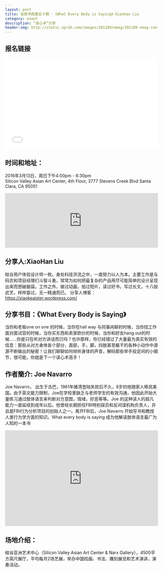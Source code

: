```yaml
---
layout: post
title: 谷雨书苑第五十期 -《What Every Body is Saying》-Xiaohan Liu
category: event
description: “读心术”分享
header-img: http://static.oprah.com/images/201109/omag/201109-omag-confidence-600x411.jpg
---
```


## 报名链接
<div style="width:100%; text-align:left;" ><iframe  src="//eventbrite.com/tickets-external?eid=22749815310&ref=etckt" frameborder="0" height="300" width="100%" vspace="0" hspace="0" marginheight="5" marginwidth="5" scrolling="auto" allowtransparency="true"></iframe></div>

## 时间和地址：

2016年3月13日，周日下午4:00pm - 6:30pm  
Silicon Valley Asian Art Center, 4th Floor, 3777 Stevens Creek Blvd Santa Clara, CA 95051

<iframe width="100%" height="180" frameborder="0" style="border:0"
src="https://www.google.com/maps/embed/v1/place?q=3777%20Stevens%20Creek%20Blvd%20Santa%20Clara%2C%20CA%2095054&key=AIzaSyBU8Fpde0IWAvSPYuvrpcjOHm_8scuCusk" allowfullscreen></iframe>

## 分享人:XiaoHan Liu
硅谷用户体验设计师一枚。身处科技洪流之中，一直努力以人为本。主要工作是与码农和项目经理们斗智斗勇，常常为如何把最复杂的产品用尽可能简单的设计呈现出来而想破脑袋。工作之外，做过动画，拍过短片，读过好书，写过长文，十八般武艺，样样耍过，无一精通而已。 分享人博客：https://xiaokeaister.wordpress.com/

## 分享书目：《What Every Body is Saying》  
当你和老板one on one 的时候，当你在hall way 与同事闲聊的时候，当你找工作面对面试官的时候，当你买东西和卖家砍价的时候，当你和好友hang out的时候......你是只在听对方讲话而已吗？也许那样，你已经错过了大量最为真实有效的信息：那些从对方身体各个部分，面部，手，脚，四肢甚至躯干的各种小动作中源源不断输出的秘密！让我们聊聊如何倾听身体的声音，解码那些举手投足间的小细节，很可能，你就是下一个读心术高手！

## 作者簡介: Joe Navarro
Joe Navarro， 出生于古巴，1961年猪湾登陆失败后不久，8岁的他随家人移民美国。由于英文能力限制，Joe在学校里缺乏与老师学生的有效沟通，他因此开始大量练习通过肢体语言来判断对方意图，情绪，好恶等等。Joe 的这种读人的超凡能力一直延续到成年以后。他曾经长期担任FBI特别探员和反间谍机构负责人，并且是FBI行为分析项目的创始人之一。离开FBI后，Joe Navarro 开始写书和教授人类行为学方面的知识。What every body is saying 成为他解读肢体语言最广为人知的一本书

<iframe width="100%" height="315" src="https://www.youtube.com/embed/HRl0dvPRkSI" frameborder="0" allowfullscreen></iframe>

## 场地介绍：
硅谷亚洲艺术中心（Silicon Valley Asian Art Center & Narx Gallery），4500平方英尺展厅，平均每月2场艺展，举办中国绘画、书法、雕刻展览和艺术演讲，演奏活动。
 
